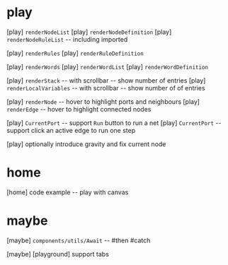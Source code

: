 # play

[play] `renderNodeList`
[play] `renderNodeDefinition`
[play] `renderNodeRuleList` -- including imported

[play] `renderRules`
[play] `renderRuleDefinition`

[play] `renderWords`
[play] `renderWordList`
[play] `renderWordDefinition`

[play] `renderStack` -- with scrollbar -- show number of entries
[play] `renderLocalVariables` -- with scrollbar -- show number of of entries

[play] `renderNode` -- hover to highlight ports and neighbours
[play] `renderEdge` -- hover to highlight connected nodes

[play] `CurrentPort` -- support `Run` button to run a net
[play] `CurrentPort` -- support click an active edge to run one step

[play] optionally introduce gravity and fix current node

# home

[home] code example -- play with canvas

# maybe

[maybe] `components/utils/Await` -- #then #catch

[maybe] [playground] support tabs
